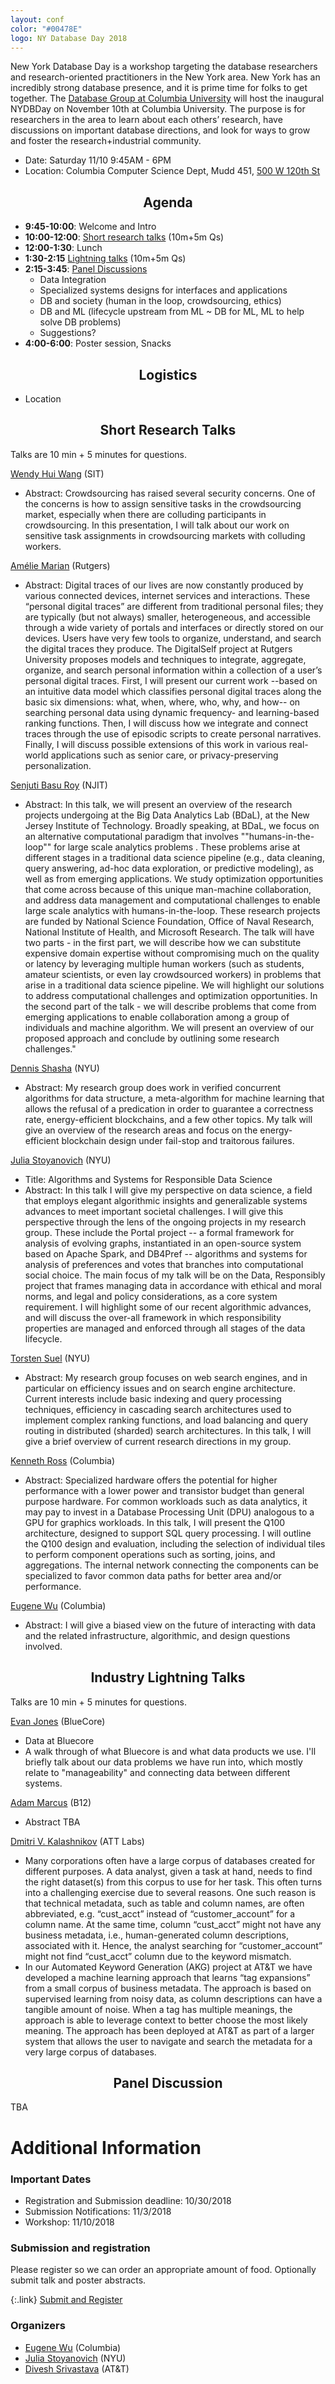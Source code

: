 ```yaml
---
layout: conf
color: "#00478E"
logo: NY Database Day 2018
---
```


New York Database Day is a workshop targeting the database researchers and research-oriented practitioners in the New York area. New York has an incredibly strong database presence, and it is prime time for folks to get together. The [Database Group at Columbia University](https://cudbg.github.io) will host the inaugural NYDBDay on November 10th at Columbia University. The purpose is for researchers in the area to learn about each others’ research, have discussions on important database directions, and look for ways to grow and foster the research+industrial community.

* Date: Saturday 11/10 9:45AM - 6PM
* Location: Columbia Computer Science Dept, Mudd 451, [500 W 120th St](https://goo.gl/maps/3j1L69NpGZS2)

<!-- As part of the agenda below, we have two blocks of times for presentations. Before lunch, academic researchers will share an overview of their research directions. After lunch, friends in industry will give 5-minute lightning talks about their work. We invite participants to submit short 1-2 paragraph abstracts for research talks, lightning talks, or posters.-->

<style>
.abstract {
  display: none;
}
h2 {
  text-align: center;
}
</style>

## Agenda

* **9:45-10:00**: Welcome and Intro
* **10:00-12:00**: [Short research talks](#research) (10m+5m Qs)
* **12:00-1:30**: Lunch
* **1:30-2:15** [Lightning talks](#industry) (10m+5m Qs)
* **2:15-3:45**: [Panel Discussions](#panel)
  * Data Integration
  * Specialized systems designs for interfaces and applications
  * DB and society (human in the loop, crowdsourcing, ethics)
  * DB and ML (lifecycle upstream from ML ~ DB for ML, ML to help solve DB problems)
  * Suggestions?
* **4:00-6:00**: Poster session, Snacks


## Logistics

* Location

<a name="research"></a>
## Short Research Talks

Talks are 10 min + 5 minutes for questions.

[Wendy Hui Wang](https://www.cs.stevens.edu/~hwang4/) (SIT)
* Abstract: Crowdsourcing has raised several security concerns. One of the concerns is how to assign sensitive tasks in the crowdsourcing market, especially when there are colluding participants in crowdsourcing. In this presentation, I will talk about our work on sensitive task assignments in crowdsourcing markets with colluding workers. 

[Amélie Marian](https://www.cs.rutgers.edu/~amelie/) (Rutgers)
* Abstract: Digital traces of our lives are now constantly produced by various connected devices, internet services and interactions. These “personal digital traces” are different from traditional personal  files; they are typically (but not always) smaller, heterogeneous, and accessible through a wide variety of portals and interfaces or directly stored on our devices.  Users have very few tools to organize, understand, and search the digital traces they produce. The DigitalSelf project at Rutgers University proposes models and techniques to integrate, aggregate, organize, and search personal information within a collection of a user’s personal digital traces. First, I will present our current work --based on an intuitive data model which classifies personal digital traces along the basic six dimensions: what, when, where, who, why, and how-- on searching personal data using dynamic frequency- and learning-based ranking functions. Then, I will discuss how we integrate and connect traces through the use of episodic scripts to create personal narratives. Finally, I will discuss possible extensions of this work in various real-world applications such as senior care, or privacy-preserving personalization.  

[Senjuti Basu Roy](http://cs.njit.edu/people/senjuti-basu-roy) (NJIT)
* Abstract: In this talk, we will present an overview of the research projects undergoing at the Big Data Analytics Lab (BDaL), at the New Jersey Institute of Technology. Broadly speaking,  at BDaL, we focus on an alternative computational paradigm that involves ""humans-in-the-loop"" for large scale analytics problems . These problems arise at different stages in a traditional data science pipeline (e.g., data cleaning, query answering, ad-hoc data exploration, or predictive modeling), as well as from emerging applications. We study optimization opportunities that come across because of this unique man-machine collaboration, and address data management and computational challenges to enable large scale analytics with humans-in-the-loop. These research projects are funded by National Science Foundation, Office of Naval Research, National Institute of Health, and Microsoft Research.  The talk will have two parts - in the first part, we will describe how we can substitute expensive domain expertise without compromising much on the quality or latency by  leveraging multiple human workers (such as students, amateur scientists, or even lay crowdsourced workers) in problems that arise in a traditional data science pipeline. We will highlight our solutions to address computational challenges and optimization opportunities. In the second part of the talk - we will describe  problems that come from emerging applications to enable collaboration among a group of individuals and machine algorithm. We will present an overview of our proposed approach and conclude by outlining some research challenges."

[Dennis Shasha](https://cs.nyu.edu/shasha/) (NYU)
* Abstract: My research group does work in verified concurrent algorithms for data structure, a meta-algorithm for machine learning that allows the refusal of a predication in order to guarantee a correctness rate, energy-efficient blockchains, and a few other topics. My talk will give an overview of the research areas and focus on the energy-efficient blockchain design under fail-stop and traitorous failures.

[Julia Stoyanovich](https://engineering.nyu.edu/faculty/julia-stoyanovich) (NYU)
* Title: Algorithms and Systems for Responsible Data Science 
* Abstract:  In this talk I will give my perspective on data science, a field that employs elegant algorithmic insights and generalizable systems advances to meet important societal challenges.  I will give this perspective through the lens of the ongoing projects in my research group.  These include the Portal project -- a formal framework for analysis of evolving graphs, instantiated in an open-source system based on Apache Spark, and DB4Pref -- algorithms and systems for analysis of preferences and votes that branches into computational social choice.  The main focus of my talk will be on the Data, Responsibly project that frames managing data in accordance with ethical and moral norms, and legal and policy considerations, as a core system requirement. I will highlight some of our recent algorithmic advances, and will discuss the over-all framework in which responsibility properties are managed and enforced through all stages of the data lifecycle.

[Torsten Suel](http://engineering.nyu.edu/~suel/) (NYU)
* Abstract: My research group focuses on web search engines, and in particular on efficiency issues and on search engine architecture. Current interests include basic indexing and query processing techniques, efficiency in cascading search architectures used to implement complex ranking functions, and load balancing and query routing in distributed (sharded) search architectures. In this talk,  I will give a brief overview of current research directions in my group.

[Kenneth Ross](https://www.cs.columbia.edu/~kar/) (Columbia)
* Abstract: Specialized hardware offers the potential for higher performance with a lower power and transistor budget than general purpose hardware. For common workloads such as data analytics, it may pay to invest in a Database Processing Unit (DPU) analogous to a GPU for graphics workloads. In this talk, I will present the Q100 architecture, designed to support SQL query processing. I will outline the Q100 design and evaluation, including the selection of individual tiles to perform component operations such as sorting, joins, and aggregations. The internal network connecting the components can be specialized to favor common data paths for better area and/or performance.

[Eugene Wu](http://www.eugenewu.net) (Columbia)
* Abstract: I will give a biased view on the future of interacting with data and the related infrastructure, algorithmic, and design questions involved.


<a name="industry"></a>
## Industry Lightning Talks 

Talks are 10 min + 5 minutes for questions.


[Evan Jones](https://www.evanjones.ca/) (BlueCore) 
* Data at Bluecore
* A walk through of what Bluecore is and what data products we use. I'll briefly talk about our data problems we have run into, which mostly relate to "manageability" and connecting data between different systems.

[Adam Marcus](http://www.marcua.net) (B12)
* Abstract TBA

[Dmitri V. Kalashnikov](https://www.ics.uci.edu/~dvk/)  (ATT Labs)
* Many corporations often have a large corpus of databases created for different purposes. A data analyst, given a task at hand, needs to find the right dataset(s) from this corpus to use for her task. This often turns into a challenging exercise due to several reasons. One such reason is that technical metadata, such as table and column names, are often abbreviated, e.g. “cust_acct” instead of “customer_account” for a column name. At the same time, column “cust_acct” might not have any business metadata, i.e., human-generated column descriptions, associated with it. Hence, the analyst searching for “customer_account” might not find “cust_acct” column due to the keyword mismatch. 
* In our Automated Keyword Generation (AKG) project at AT&T we have developed a machine learning approach that learns “tag expansions” from a small corpus of business metadata. The approach is based on supervised learning from noisy data, as column descriptions can have a tangible amount of noise. When a tag has multiple meanings, the approach is able to leverage context to better choose the most likely meaning. The approach has been deployed at AT&T as part of a larger system that allows the user to navigate and search the metadata for a very large corpus of databases.



<a name="panel"></a>
## Panel Discussion

TBA


# Additional Information

### Important Dates

* Registration and Submission deadline: 10/30/2018
* Submission Notifications: 11/3/2018
* Workshop: 11/10/2018

### Submission and registration

Please register so we can order an appropriate amount of food.  Optionally submit talk and poster abstracts.

{:.link}
[Submit and Register](https://goo.gl/forms/DQcfAMCzqg6hmaVJ3)


### Organizers

* [Eugene Wu](http://www.eugenewu.net) (Columbia)
* [Julia Stoyanovich](https://engineering.nyu.edu/faculty/julia-stoyanovich) (NYU)
* [Divesh Srivastava](https://divesh.net/) (AT&T)
